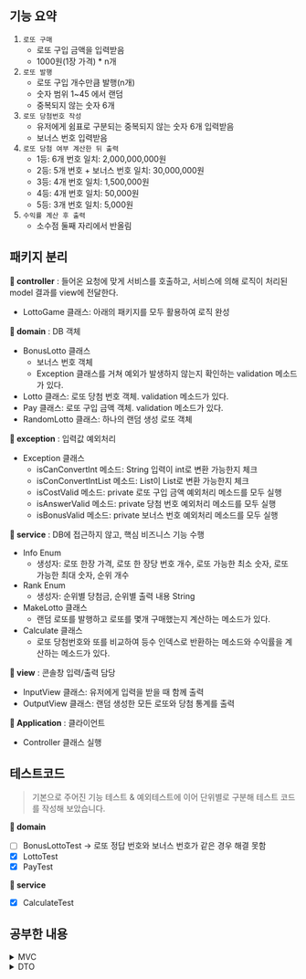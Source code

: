 기능 요약
---
1. `로또 구매`
    - 로또 구입 금액을 입력받음
    - 1000원(1장 가격) * n개
2. `로또 발행`
    - 로또 구입 개수만큼 발행(n개)
    - 숫자 범위 1~45 에서 랜덤
    - 중복되지 않는 숫자 6개
3. `로또 당첨번호 작성`
    - 유저에게 쉼표로 구분되는 중복되지 않는 숫자 6개 입력받음
    - 보너스 번호 입력받음
4. `로또 당첨 여부 계산한 뒤 출력`
    - 1등: 6개 번호 일치: 2,000,000,000원
    - 2등: 5개 번호 + 보너스 번호 일치: 30,000,000원
    - 3등: 4개 번호 일치: 1,500,000원
    - 4등: 4개 번호 일치: 50,000원
    - 5등: 3개 번호 일치: 5,000원
5. `수익률 계산 후 출력`
    - 소수점 둘째 자리에서 반올림

패키지 분리
---
**📂 controller** : 들어온 요청에 맞게 서비스를 호출하고, 서비스에 의해 로직이 처리된 model 결과를 view에 전달한다.
- LottoGame 클래스: 아래의 패키지를 모두 활용하여 로직 완성

**📂 domain** : DB 객체
- BonusLotto 클래스
  - 보너스 번호 객체
  - Exception 클래스를 거쳐 예외가 발생하지 않는지 확인하는 validation 메소드가 있다.
- Lotto 클래스: 로또 당첨 번호 객체. validation 메소드가 있다.
- Pay 클래스: 로또 구입 금액 객체. validation 메소드가 있다.
- RandomLotto 클래스: 하나의 랜덤 생성 로또 객체

**📂 exception** : 입력값 예외처리
- Exception 클래스
    - isCanConvertInt 메소드: String 입력이 int로 변환 가능한지 체크
    - isConConvertIntList 메소드: List<String>이 List<Integer>로 변환 가능한지 체크
    - isCostValid 메소드: private 로또 구입 금액 예외처리 메소드를 모두 실행
    - isAnswerValid 메소드: private 당첨 번호 예외처리 메소드를 모두 실행
    - isBonusValid 메소드: private 보너스 번호 예외처리 메소드를 모두 실행

**📂 service** : DB에 접근하지 않고, 핵심 비즈니스 기능 수행
- Info Enum
  - 생성자: 로또 한장 가격, 로또 한 장당 번호 개수, 로또 가능한 최소 숫자, 로또 가능한 최대 숫자, 순위 개수
- Rank Enum
  - 생성자: 순위별 당첨금, 순위별 출력 내용 String
- MakeLotto 클래스
  - 랜덤 로또를 발행하고 로또를 몇개 구매했는지 계산하는 메소드가 있다.
- Calculate 클래스
  - 로또 당첨번호와 또를 비교하여 등수 인덱스로 반환하는 메소드와 수익률을 계산하는 메소드가 있다.

**📂 view** : 콘솔창 입력/출력 담당
- InputView 클래스: 유저에게 입력을 받을 때 함께 출력
- OutputView 클래스: 랜덤 생성한 모든 로또와 당첨 통계를 출력

**📝 Application** : 클라이언트
- Controller 클래스 실행


테스트코드
---
> 기본으로 주어진 기능 테스트 & 예외테스트에 이어 단위별로 구분해 테스트 코드를 작성해 보았습니다.  

**📂 domain**
- [ ] BonusLottoTest -> 로또 정답 번호와 보너스 번호가 같은 경우 해결 못함
- [x] LottoTest 
- [x] PayTest  

**📂 service**
- [x] CalculateTest

공부한 내용
---
<details>
<summary>MVC</summary>


### 참고자료
___
[MVC 구조](https://murphymoon.tistory.com/entry/%EC%9A%B0%EC%95%84%ED%95%9C-%ED%85%8C%ED%81%AC-MVC-%EB%A6%AC%EB%B7%B0-%EB%A0%88%EC%9D%B4%EC%96%B4-MVC-%ED%8C%A8%ED%84%B4-5%EB%A0%88%EC%9D%B4%EC%96%B4)  
[계층형 vs 도메인형](https://ksh-coding.tistory.com/96)  
[패키지 예시](https://velog.io/@phjppo0918/%E5%88%9D%E5%BF%83-Spring-Boot-%EC%98%88%EC%A0%9C%EB%A5%BC-%ED%86%B5%ED%95%B4-MVC-%ED%8C%A8%ED%84%B4-%EC%84%A4%EA%B3%84)

</details>

<details>
<summary>DTO</summary>

[일급컬렉션](https://jojoldu.tistory.com/412)     
[Getter/Setter 사용 지양에 대한 의문점 해결!](https://velog.io/@backfox/setter-%EC%93%B0%EC%A7%80-%EB%A7%90%EB%9D%BC%EA%B3%A0%EB%A7%8C-%ED%95%98%EA%B3%A0-%EA%B0%80%EB%B2%84%EB%A6%AC%EB%A9%B4-%EC%96%B4%EB%96%A1%ED%95%B4%EC%9A%94)  
[DTO vs VO](https://kbwplace.tistory.com/162)

</details>
